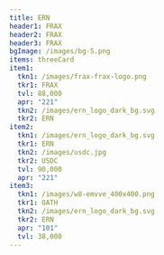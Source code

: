 ```yaml
---
title: ERN
header1: FRAX
header2: FRAX
header3: FRAX
bgImage: /images/bg-5.png
items: threeCard
item1:
  tkn1: /images/frax-frax-logo.png
  tkr1: FRAX
  tvl: 88,000
  apr: "221"
  tkn2: /images/ern_logo_dark_bg.svg
  tkr2: ERN
item2:
  tkn1: /images/ern_logo_dark_bg.svg
  tkr1: ERN
  tkn2: /images/usdc.jpg
  tkr2: USDC
  tvl: 90,000
  apr: "221"
item3:
  tkn1: /images/w8-emvve_400x400.png
  tkr1: OATH
  tkn2: /images/ern_logo_dark_bg.svg
  tkr2: ERN
  apr: "101"
  tvl: 38,000
---
```

